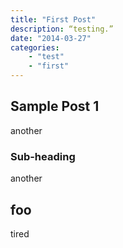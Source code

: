 ```yaml
---
title: "First Post"
description: “testing.”
date: "2014-03-27"
categories: 
    - "test"
    - "first"
---
```


## Sample Post 1

another


### Sub-heading

another


## foo

tired
